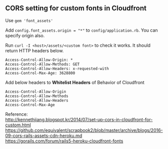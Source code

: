 ## CORS setting for custom fonts in Cloudfront

Use `gem 'font_assets'`

Add `config.font_assets.origin = "*"` to `config/application.rb`. You can specify origin also.

Run `curl -I <host>/assets/<custom font>` to check it works. It should return HTTP headers below.

```
Access-Control-Allow-Origin: *
Access-Control-Allow-Methods: GET
Access-Control-Allow-Headers: x-requested-with
Access-Control-Max-Age: 3628800
```

Add below headers to **Whitelist Headers** of Behavior of Cloudfront

```
Access-Control-Allow-Origin
Access-Control-Allow-Methods
Access-Control-Allow-Headers
Access-Control-Max-Age
```

Reference:  
http://kennethjiang.blogspot.kr/2014/07/set-up-cors-in-cloudfront-for-custom.html  
https://github.com/equivalent/scrapbook2/blob/master/archive/blogs/2016-09-cors-rails-assets-cdn-heroku.md  
https://gorails.com/forum/rails5-heroku-cloudfront-fonts
